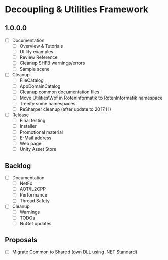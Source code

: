 # Decoupling & Utilities Framework

## 1.0.0.0

- [ ] Documentation
  - [ ] Overview & Tutorials
  - [ ] Utility examples
  - [ ] Review Reference
  - [ ] Cleanup SHFB warnings/errors
  - [ ] Sample scene
- [ ] Cleanup
  - [ ] FileCatalog
  - [ ] AppDomainCatalog
  - [ ] Cleanup common documentation files
  - [ ] Move Utilities\Wpf in RotenInformatik to RotenInformatik namespace
  - [ ] Treeify some namespaces
  - [ ] ReSharper cleanup (after update to 2017.1 !)
- [ ] Release
  - [ ] Final testing
  - [ ] Installer
  - [ ] Promotional material
  - [ ] E-Mail address
  - [ ] Web page
  - [ ] Unity Asset Store

## Backlog

- [ ] Documentation
  - [ ] NetFx
  - [ ] AOT/IL2CPP
  - [ ] Performance
  - [ ] Thread Safety
- [ ] Cleanup
  - [ ] Warnings
  - [ ] TODOs
  - [ ] NuGet updates

## Proposals

- [ ] Migrate Common to Shared (own DLL using .NET Standard)
